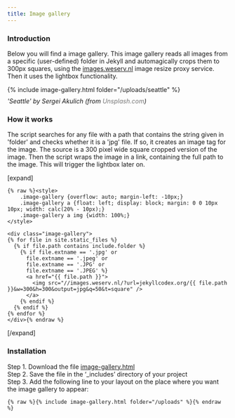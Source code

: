 ```yaml
---
title: Image gallery
---
```


### Introduction

Below you will find a image gallery. This image gallery reads all images from a specific (user-defined) folder in Jekyll and automagically crops them to 300px squares, using the [images.weserv.nl](https://images.weserv.nl) image resize proxy service. Then it uses the lightbox functionality.

{% include image-gallery.html folder="/uploads/seattle" %}

<p style="position: relative; margin-top: -5px; font-style: italic;">'Seattle' by Sergei Akulich (from <a href="https://unsplash.com" style="color: #777777; text-decoration: none;">Unsplash.com</a>)</p>

### How it works

The script searches for any file with a path that contains the string given in 'folder' and checks whether it is a 'jpg' file. If so, it creates an image tag for the image. The source is a 300 pixel wide square cropped version of the image. Then the script wraps the image in a link, containing the full path to the image. This will trigger the lightbox later on.

[expand]

```
{% raw %}<style>
    .image-gallery {overflow: auto; margin-left: -10px;}
    .image-gallery a {float: left; display: block; margin: 0 0 10px 10px; width: calc(20% - 10px);}
    .image-gallery a img {width: 100%;}
</style>

<div class="image-gallery">
{% for file in site.static_files %}
  {% if file.path contains include.folder %}
    {% if file.extname == '.jpg' or 
      file.extname == '.jpeg' or 
      file.extname == '.JPG' or 
      file.extname == '.JPEG' %}
      <a href="{{ file.path }}">
        <img src="//images.weserv.nl/?url=jekyllcodex.org/{{ file.path }}&w=300&h=300&output=jpg&q=50&t=square" />
      </a>
    {% endif %}
  {% endif %}
{% endfor %}
</div>{% endraw %}
```

[/expand]

### Installation

Step 1. Download the file [image-gallery.html](https://raw.githubusercontent.com/jhvanderschee/jekyllcodex/gh-pages/_includes/image-gallery.html)
<br />Step 2. Save the file in the ‘_includes’ directory of your project
<br />Step 3. Add the following line to your layout on the place where you want the image gallery to appear:

```
{% raw %}{% include image-gallery.html folder="/uploads" %}{% endraw %}
```